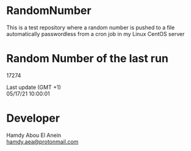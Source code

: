 # RandomNumber    
This is a test repository where a random number is pushed to a file automatically passwordless from a cron job in my Linux CentOS server    
# Random Number of the last run   
17274
      
Last update (GMT +1)    
05/17/21 10:00:01
# Developer    
Hamdy Abou El Anein   
hamdy.aea@protonmail.com
